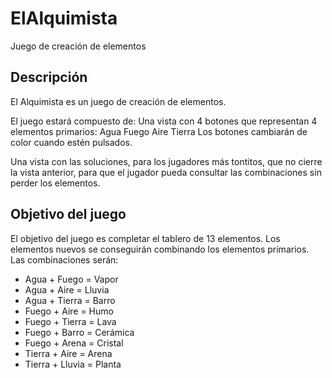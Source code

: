 # ElAlquimista
Juego de creación de elementos

## Descripción
El Alquimista es un juego de creación de elementos.

El juego estará compuesto de:
Una vista con 4 botones que representan 4 elementos primarios:
Agua
Fuego
Aire
Tierra
Los botones cambiarán de color cuando estén pulsados.

Una vista con las soluciones, para los jugadores más tontitos, que no cierre la vista anterior, para que el jugador pueda consultar las combinaciones sin perder los elementos.

## Objetivo del juego
El objetivo del juego es completar el tablero de 13 elementos. Los elementos nuevos se conseguirán combinando los elementos primarios. Las combinaciones serán:
- Agua		+	Fuego	=	Vapor
- Agua		+	Aire		=	Lluvia
- Agua		+	Tierra	=	Barro
- Fuego	+ 	Aire 		= 	Humo
- Fuego 	+ 	Tierra 	= 	Lava
- Fuego 	+ 	Barro 	= 	Cerámica
- Fuego 	+ 	Arena  	= 	Cristal
- Tierra 	+ 	Aire  		= 	Arena
- Tierra 	+ 	Lluvia 	= 	Planta
